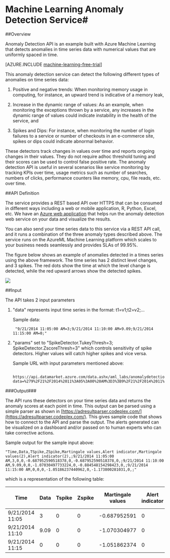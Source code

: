 <properties 
	pageTitle="Machine Learning app: Anomaly Detection Service | Microsoft Azure" 
	description="Anomaly Detection API is an example built with Microsoft Azure Machine Learning that detects anomalies in time series data with numerical values that are uniformly spaced in time." 
	services="machine-learning" 
	documentationCenter="" 
	authors="pingf" 
	manager="paulettm"
	editor="cgronlun" /> 

<tags 
	ms.service="machine-learning" 
	ms.devlang="na" 
	ms.topic="reference" 
	ms.tgt_pltfrm="na" 
	ms.workload="multiple" 
	ms.date="03/07/2016" 
	ms.author="pingf"/>


# Machine Learning Anomaly Detection Service#

##Overview

Anomaly Detection API is an example built with Azure Machine Learning that detects anomalies in time series data with numerical values that are uniformly spaced in time. 

[AZURE.INCLUDE [machine-learning-free-trial](../../includes/machine-learning-free-trial.md)] 

This anomaly detection service can detect the following different types of anomalies on time series data:

1. Positive and negative trends: When monitoring memory usage in computing, for instance, an upward trend is indicative of a memory leak,

2. Increase in the dynamic range of values: As an example, when monitoring the exceptions thrown by a service, any increases in the dynamic range of values could indicate instability in the health of the service, and

3. Spikes and Dips: For instance, when monitoring the number of login failures to a service or number of checkouts in an e-commerce site, spikes or dips could indicate abnormal behavior.


These detectors track changes in values over time and reports ongoing changes in their values. They do not require adhoc threshold tuning and their scores can be used to control false positive rate. The anomaly detection API is useful in several scenarios like service monitoring by tracking KPIs over time, usage metrics such as number of searches, numbers of clicks, performance counters like memory, cpu, file reads, etc. over time. 

##API Definition

The service provides a REST based API over HTTPS that can be consumed in different ways including a web or mobile application, R, Python, Excel, etc. We have an [Azure web application](http://anomalydetection-aml.azurewebsites.net/) that helps run the anomaly detection web service on your data and visualize the results. 

You can also send your time series data to this service via a REST API call, and it runs a combination of the three anomaly types described above. The service runs on the AzureML Machine Learning platform which scales to your business needs seamlessly and provides SLAs of 99.95%.

The figure below shows an example of anomalies detected in a times series using the above framework. The time series has 2 distinct level changes, and 3 spikes. The red dots show the time at which the level change is detected, while the red upward arrows show the detected spikes.


![][1]

##Input

The API takes 2 input parameters 

1. "data" represents input time series in the format: t1=v1;t2=v2;... 

 
	Sample data: 
		
		"9/21/2014 11:05:00 AM=3;9/21/2014 11:10:00 AM=9.09;9/21/2014 11:15:00 AM=0;"

2. "params" set to "SpikeDetector.TukeyThresh=3; SpikeDetector.ZscoreThresh=3" which controls sensitivity of spike detectors. Higher values will catch higher spikes and vice versa. 

	Sample URL with input parameters mentioned above:

		https://api.datamarket.azure.com/data.ashx/aml_labs/anomalydetection/v1/Score?data=%279%2F21%2F2014%2011%3A05%3A00%20AM%3D3%3B9%2F21%2F2014%2011%3A10%3A00%20AM%3D9.09%3B9%2F21%2F2014%2011%3A15%3A00%20AM%3D0%3B%27&params=%27SpikeDetector.TukeyThresh%3D3%3B%20SpikeDetector.ZscoreThresh%3D3%27



###Output###

The API runs these detectors on your time series data and returns the anomaly scores at each point in time. This output can be parsed using a simple parser as shown in [https://adresultparser.codeplex.com/](https://adresultparser.codeplex.com/). This gives sample code that shows how to connect to the API and parse the output. The alerts generated can be visualized on a dashboard and/or passed on to human experts who can take corrective actions.

Sample output for the sample input above: 

	"Time,Data,TSpike,ZSpike,Martingale values,Alert indicator,Martingale values(2),Alert indicator(2),;9/21/2014 11:05:00 AM,3,0,0,-0.687952590518378,0,-0.687952590518378,0,;9/21/2014 11:10:00 AM,9.09,0,0,-1.07030497733224,0,-0.884548154298423,0,;9/21/2014 11:15:00 AM,0,0,0,-1.05186237440962,0,-1.173800281031,0,;"

which is a representation of the following table:

Time|Data|Tspike|Zspike|Martingale values|Alert indicator|Martingale values (2)|Alert indicator (2)
---|---|---|---|---|---|---|---
9/21/2014 11:05|3|0|0|-0.687952591|0|-0.687952591|0|   
9/21/2014 11:10|9.09|0|0|-1.070304977|0|-0.884548154|0|    
9/21/2014 11:15|0|0|0|-1.051862374|0|-1.1738002814|0|   
   

[1]: ./media/machine-learning-apps-anomaly-detection/anomaly-detection.jpg

 

 

